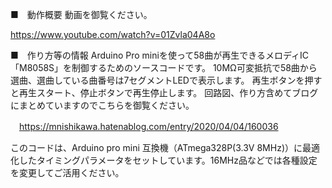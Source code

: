 ■　動作概要
動画を御覧ください。

  https://www.youtube.com/watch?v=01Zvla04A8o


■　作り方等の情報
Arduino Pro miniを使って58曲が再生できるメロディIC「M8058S」を制御するためのソースコードです。
10MΩ可変抵抗で58曲から選曲、選曲している曲番号は7セグメントLEDで表示します。
再生ボタンを押すと再生スタート、停止ボタンで再生停止します。
回路図、作り方含めてブログにまとめていますのでこちらを御覧ください。

　https://mnishikawa.hatenablog.com/entry/2020/04/04/160036


このコードは、Arduino pro mini 互換機（ATmega328P(3.3V 8MHz)）に最適化したタイミングパラメータをセットしています。16MHz品などでは各種設定を変更してご活用ください。




